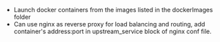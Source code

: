 * Launch docker containers from the images listed in the dockerImages folder
* Can use  nginx as reverse proxy for load balancing and routing, add container's address:port in upstream_service block of nginx conf file.
